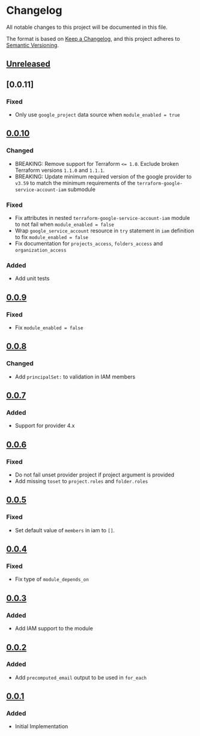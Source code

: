 # Changelog

All notable changes to this project will be documented in this file.

The format is based on [Keep a Changelog](https://keepachangelog.com/en/1.0.0/),
and this project adheres to [Semantic Versioning](https://semver.org/spec/v2.0.0.html).

## [Unreleased]

## [0.0.11]

### Fixed

- Only use `google_project` data source when `module_enabled = true`

## [0.0.10]

### Changed

- BREAKING: Remove support for Terraform `<= 1.0`. Exclude broken Terraform versions `1.1.0` and `1.1.1`.
- BREAKING: Update minimum required version of the google provider to `v3.59` to match the minimum requirements of the `terraform-google-service-account-iam` submodule

### Fixed

- Fix attributes in nested `terraform-google-service-account-iam` module to not fail when `module_enabled = false`
- Wrap `google_service_account` resource in `try` statement in `iam` definition to fix `module_enabled = false`
- Fix documentation for `projects_access`, `folders_access` and `organization_access`

### Added

- Add unit tests

## [0.0.9]

### Fixed

- Fix `module_enabled = false`

## [0.0.8]

### Changed

- Add `principalSet:` to validation in IAM members

## [0.0.7]

### Added

- Support for provider 4.x

## [0.0.6]

### Fixed

- Do not fail unset provider project if project argument is provided
- Add missing `toset` to `project.roles` and `folder.roles`

## [0.0.5]

### Fixed

- Set default value of `members` in iam to `[]`.

## [0.0.4]

### Fixed

- Fix type of `module_depends_on`

## [0.0.3]

### Added

- Add IAM support to the module
## [0.0.2]

### Added

- Add `precomputed_email` output to be used in `for_each`

## [0.0.1]

### Added

- Initial Implementation

[unreleased]: https://github.com/mineiros-io/terraform-google-service-account/compare/v0.0.11...HEAD
[0.0.10]: https://github.com/mineiros-io/terraform-google-service-account/compare/v0.0.10...v0.0.11
[0.0.10]: https://github.com/mineiros-io/terraform-google-service-account/compare/v0.0.9...v0.0.10
[0.0.9]: https://github.com/mineiros-io/terraform-google-service-account/compare/v0.0.8...v0.0.9
[0.0.8]: https://github.com/mineiros-io/terraform-google-service-account/compare/v0.0.7...v0.0.8
[0.0.7]: https://github.com/mineiros-io/terraform-google-service-account/compare/v0.0.6...v0.0.7
[0.0.6]: https://github.com/mineiros-io/terraform-google-service-account/compare/v0.0.5...v0.0.6
[0.0.5]: https://github.com/mineiros-io/terraform-google-service-account/compare/v0.0.4...v0.0.5
[0.0.4]: https://github.com/mineiros-io/terraform-google-service-account/compare/v0.0.3...v0.0.4
[0.0.3]: https://github.com/mineiros-io/terraform-google-service-account/compare/v0.0.2...v0.0.3
[0.0.2]: https://github.com/mineiros-io/terraform-google-service-account/compare/v0.0.1...v0.0.2
[0.0.1]: https://github.com/mineiros-io/terraform-google-service-account/releases/tag/v0.0.1
